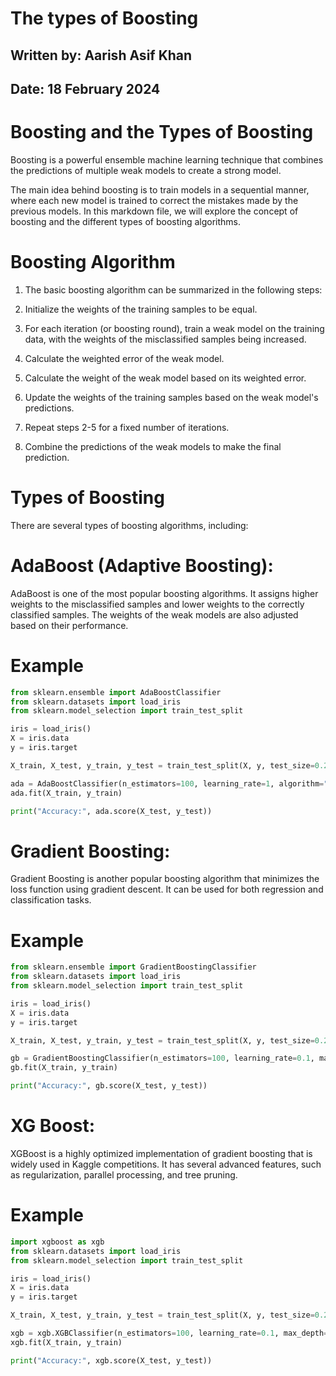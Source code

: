 # **The types of Boosting**

## **Written by:** Aarish Asif Khan

## **Date:** 18 February 2024

# **Boosting and the Types of Boosting**

Boosting is a powerful ensemble machine learning technique that combines the predictions of multiple weak models to create a strong model. 

The main idea behind boosting is to train models in a sequential manner, where each new model is trained to correct the mistakes made by the previous models. In this markdown file, we will explore the concept of boosting and the different types of boosting algorithms.

# **Boosting Algorithm**

1. The basic boosting algorithm can be summarized in the following steps:

2. Initialize the weights of the training samples to be equal.

3. For each iteration (or boosting round), train a weak model on the training data, with the weights of the misclassified samples being increased.

4. Calculate the weighted error of the weak model.

5. Calculate the weight of the weak model based on its weighted error.

6. Update the weights of the training samples based on the weak model's predictions.

7. Repeat steps 2-5 for a fixed number of iterations.

8. Combine the predictions of the weak models to make the final prediction.

# **Types of Boosting**

There are several types of boosting algorithms, including:

# **AdaBoost (Adaptive Boosting):**

AdaBoost is one of the most popular boosting algorithms. It assigns higher weights to the misclassified samples and lower weights to the correctly classified samples. The weights of the weak models are also adjusted based on their performance.

# **Example**

```python
from sklearn.ensemble import AdaBoostClassifier
from sklearn.datasets import load_iris
from sklearn.model_selection import train_test_split

iris = load_iris()
X = iris.data
y = iris.target

X_train, X_test, y_train, y_test = train_test_split(X, y, test_size=0.2, random_state=42)

ada = AdaBoostClassifier(n_estimators=100, learning_rate=1, algorithm="SAMME")
ada.fit(X_train, y_train)

print("Accuracy:", ada.score(X_test, y_test))
```

# **Gradient Boosting:**

Gradient Boosting is another popular boosting algorithm that minimizes the loss function using gradient descent. It can be used for both regression and classification tasks.

# **Example**

```python
from sklearn.ensemble import GradientBoostingClassifier
from sklearn.datasets import load_iris
from sklearn.model_selection import train_test_split

iris = load_iris()
X = iris.data
y = iris.target

X_train, X_test, y_train, y_test = train_test_split(X, y, test_size=0.2, random_state=42)

gb = GradientBoostingClassifier(n_estimators=100, learning_rate=0.1, max_depth=1, random_state=42)
gb.fit(X_train, y_train)

print("Accuracy:", gb.score(X_test, y_test))
```

# **XG Boost:**

XGBoost is a highly optimized implementation of gradient boosting that is widely used in Kaggle competitions. It has several advanced features, such as regularization, parallel processing, and tree pruning.

# **Example**

```python
import xgboost as xgb
from sklearn.datasets import load_iris
from sklearn.model_selection import train_test_split

iris = load_iris()
X = iris.data
y = iris.target

X_train, X_test, y_train, y_test = train_test_split(X, y, test_size=0.2, random_state=42)

xgb = xgb.XGBClassifier(n_estimators=100, learning_rate=0.1, max_depth=1, random_state=42)
xgb.fit(X_train, y_train)

print("Accuracy:", xgb.score(X_test, y_test))
```